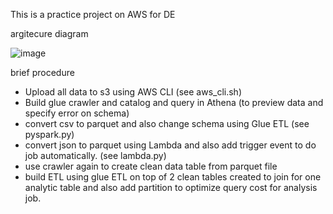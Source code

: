 This is a practice project on AWS for DE

argitecure diagram

![image](https://github.com/Chutchanan/AWS_DE_2/assets/134831110/f6927e6a-5a5f-4b98-835a-f701f9751de0)


brief procedure
- Upload all data to s3 using AWS CLI (see aws_cli.sh)
- Build glue crawler and catalog and query in Athena (to preview data and specify error on schema)
- convert csv to parquet and also change schema using Glue ETL (see pyspark.py)
- convert json to parquet using Lambda and also add trigger event to do job automatically. (see lambda.py)
- use crawler again to create clean data table from parquet file
- build ETL using glue ETL on top of 2 clean tables created to join for one analytic table and also add partition to optimize query cost for analysis job.
